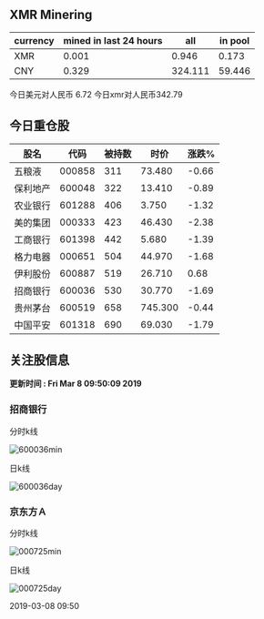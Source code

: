 ## XMR Minering

|currency|mined in last 24 hours|all|in pool|
|---|---|---|---|
|XMR|0.001|0.946|0.173|
|CNY|0.329|324.111|59.446|

今日美元对人民币 6.72	今日xmr对人民币342.79


## 今日重仓股 

|股名|代码|被持数|时价|涨跌%|
|---|---|---|---|---|
|五粮液|000858|311|73.480|-0.66|
|保利地产|600048|322|13.410|-0.89|
|农业银行|601288|406|3.750|-1.32|
|美的集团|000333|423|46.430|-2.38|
|工商银行|601398|442|5.680|-1.39|
|格力电器|000651|504|44.970|-1.68|
|伊利股份|600887|519|26.710|0.68|
|招商银行|600036|530|30.770|-1.69|
|贵州茅台|600519|658|745.300|-0.44|
|中国平安|601318|690|69.030|-1.79|

## 关注股信息
**更新时间 : Fri Mar  8 09:50:09 2019**
### 招商银行 
分时k线

![600036min](http://image.sinajs.cn/newchart/min/n/sh600036.gif)

日k线

![600036day](http://image.sinajs.cn/newchart/daily/n/sh600036.gif)

### 京东方Ａ 
分时k线

![000725min](http://image.sinajs.cn/newchart/min/n/sz000725.gif)

日k线

![000725day](http://image.sinajs.cn/newchart/daily/n/sz000725.gif)

2019-03-08 09:50